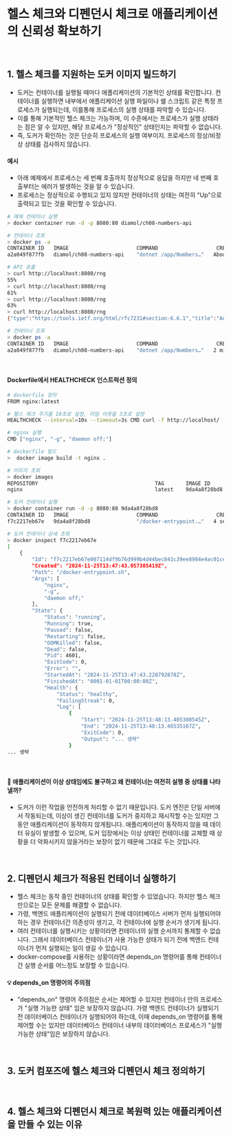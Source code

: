 # 헬스 체크와 디펜던시 체크로 애플리케이션의 신뢰성 확보하기

<br>

## 1. 헬스 체크를 지원하는 도커 이미지 빌드하기

- 도커는 컨테이너를 실행될 때마다 애플리케이션의 기본적인 상태를 확인합니다. 컨테이너를 실행하면 내부에서 애플리케이션 실행 파일이나 쉘 스크립트 같은 특정 프로세스가 실행되는데, 이를통해 프로세스의 실행 상태를 파악할 수 있습니다.
- 이를 통해 기본적인 헬스 체크는 가능하며, 이 수준에서는 프로세스가 실행 상태라는 점은 알 수 있지만, 해당 프로세스가 "정상적인" 상태인지는 파악할 수 없습니다.
- 즉, 도커가 확인하는 것은 단순히 프로세스의 실행 여부이지. 프로세스의 정상/비정상 상태를 검사하지 않습니다.

#### 예시

- 아래 예제에서 프로세스는 세 번째 호출까지 정상적으로 응답을 하지만 네 번째 호출부터는 에러가 발생하는 것을 알 수 있습니다.
- 프로세스는 정상적으로 수행되고 있지 않지만 컨테이너의 상태는 여전히 "Up"으로 출력되고 있는 것을 확인할 수 있습니다.

```bash
# 예제 컨테이너 실행
> docker container run -d -p 8080:80 diamol/ch08-numbers-api

# 컨테이너 조회
> docker ps -a
CONTAINER ID   IMAGE                      COMMAND                   CREATED              STATUS                      PORTS                               NAMES
a2a049f877fb   diamol/ch08-numbers-api    "dotnet /app/Numbers…"   About a minute ago   Up About a minute           0.0.0.0:8080->80/tcp                suspicious_villani

# API 호출
> curl http://localhost:8080/rng
55%
> curl http://localhost:8080/rng
61%
> curl http://localhost:8080/rng
63%
> curl http://localhost:8080/rng
{"type":"https://tools.ietf.org/html/rfc7231#section-6.6.1","title":"An error occured while processing your request.","status":500,"traceId":"|101cc1ba-465c8b4f9d79cd95."}%

# 컨테이너 조회
> docker ps -a
CONTAINER ID   IMAGE                      COMMAND                   CREATED         STATUS                      PORTS                               NAMES
a2a049f877fb   diamol/ch08-numbers-api    "dotnet /app/Numbers…"   2 minutes ago   Up 2 minutes                0.0.0.0:8080->80/tcp                suspicious_villani
```

<br>

#### Dockerfile에서 HEALTHCHECK 인스트럭션 정의

```bash
# dockerfile 정의
FROM nginx:latest

# 헬스 제크 주기를 10초로 설정, 타임 아웃을 3초로 설정
HEALTHCHECK --interval=10s --timeout=3s CMD curl -f http://localhost/ || exit 1

# nginx 실행
CMD ["nginx", "-g", "daemon off;"]

# dockerfile 빌드
>  docker image build -t nginx .

# 이미지 조회
> docker images
REPOSITORY                                      TAG       IMAGE ID       CREATED         SIZE
nginx                                           latest    9da4a8f28bd8   7 weeks ago     197MB

# 도커 컨테이너 실행
> docker container run -d -p 8080:80 9da4a8f28bd8
CONTAINER ID   IMAGE                      COMMAND                   CREATED         STATUS                            PORTS                               NAMES
f7c2217eb67e   9da4a8f28bd8               "/docker-entrypoint.…"   4 seconds ago   Up 4 seconds (health: starting)   0.0.0.0:8080->80/tcp                recursing_keldysh

# 도커 컨테이너 상세 조회
> docker inspect f7c2217eb67e
[
    {
        "Id": "f7c2217eb67e007114df9b76d999b4d44bec841c39ee8984e4ac01ce72b00b38",
        "Created": "2024-11-25T13:47:43.057305419Z",
        "Path": "/docker-entrypoint.sh",
        "Args": [
            "nginx",
            "-g",
            "daemon off;"
        ],
        "State": {
            "Status": "running",
            "Running": true,
            "Paused": false,
            "Restarting": false,
            "OOMKilled": false,
            "Dead": false,
            "Pid": 4601,
            "ExitCode": 0,
            "Error": "",
            "StartedAt": "2024-11-25T13:47:43.228792878Z",
            "FinishedAt": "0001-01-01T00:00:00Z",
            "Health": {
                "Status": "healthy",
                "FailingStreak": 0,
                "Log": [
                    {
                        "Start": "2024-11-25T13:48:13.405300545Z",
                        "End": "2024-11-25T13:48:13.46535167Z",
                        "ExitCode": 0,
                        "Output": "... 생략"
                    }
... 생략
```

<br>

#### 🧐 애플리케이션이 이상 상태임에도 불구하고 왜 컨테이너는 여전히 실행 중 상태를 나타낼까?

- 도커가 이런 작업을 안전하게 처리할 수 없기 때문입니다. 도커 엔진은 단일 서버에서 작동되는데, 이상이 생긴 컨테이너를 도커가 중지하고 재시작할 수는 있지만 그 동안 애플리케이션이 동작하지 않게됩니다. 애플리케이션이 동작하지 않을 때 데이터 유실이 발생할 수 있으며, 도커 입장에서는 이상 상태인 컨테이너를 교체할 때 상황을 더 악화시키지 않을거라는 보장이 없기 때문에 그대로 두는 것입니다.

<br>

## 2. 디펜던시 체크가 적용된 컨테이너 실행하기

- 헬스 체크는 동작 중인 컨테이너의 상태를 확인할 수 있었습니다. 하지만 헬스 체크만으로는 모든 문제를 해결할 수 없습니다.
- 가령, 백엔드 애플리케이션이 실행되기 전에 데이터베이스 서버가 먼저 실행되어야 하는 경우 컨테이너간 의존성이 생기고, 각 컨테이너에 실행 순서가 생기게 됩니다.
- 여러 컨테이너를 실행시키는 상황이라면 컨테이너의 실행 순서까지 통제할 수 없습니다. 그래서 데이터베이스 컨테이너가 사용 가능한 상태가 되기 전에 백엔드 컨테이너가 먼저 실행되는 일이 생길 수 있습니다.
- docker-compose를 사용하는 상황이라면 depends_on 명령어를 통해 컨테이너간 실행 순서를 어느정도 보장할 수 있습니다.

#### 💡 depends_on 명령어의 주의점

- "depends_on" 명령어 주의점은 순서는 제어할 수 있지만 컨테이너 안의 프로세스가 "실행 가능한 상태" 임은 보장하지 않습니다. 가령 백엔드 컨테이너가 실행되기전 데이터베이스 컨테이너가 실행되어야 하는데, 이때 depends_on 명령어를 통해 제어할 수는 있지만 데이터베이스 컨테이너 내부의 데이터베이스 프로세스가 "실행 가능한 상태"임은 보장하지 않습니다.

<br>

## 3. 도커 컴포즈에 헬스 체크와 디펜던시 체크 정의하기

<br>

## 4. 헬스 체크와 디펜던시 체크로 복원력 있는 애플리케이션을 만들 수 있는 이유






























